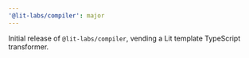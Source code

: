 ```yaml
---
'@lit-labs/compiler': major
---
```


Initial release of `@lit-labs/compiler`, vending a Lit template TypeScript transformer.
